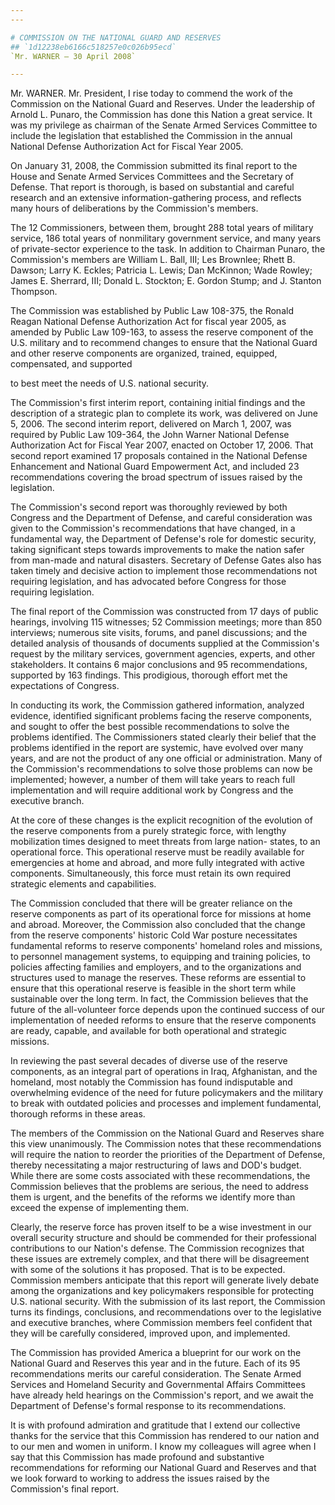 ```yaml
---
---

# COMMISSION ON THE NATIONAL GUARD AND RESERVES
## `1d12238eb6166c518257e0c026b95ecd`
`Mr. WARNER — 30 April 2008`

---
```



Mr. WARNER. Mr. President, I rise today to commend the work of the 
Commission on the National Guard and Reserves. Under the leadership of 
Arnold L. Punaro, the Commission has done this Nation a great service. 
It was my privilege as chairman of the Senate Armed Services Committee 
to include the legislation that established the Commission in the 
annual National Defense Authorization Act for Fiscal Year 2005.

On January 31, 2008, the Commission submitted its final report to the 
House and Senate Armed Services Committees and the Secretary of 
Defense. That report is thorough, is based on substantial and careful 
research and an extensive information-gathering process, and reflects 
many hours of deliberations by the Commission's members.

The 12 Commissioners, between them, brought 288 total years of 
military service, 186 total years of nonmilitary government service, 
and many years of private-sector experience to the task. In addition to 
Chairman Punaro, the Commission's members are William L. Ball, III; Les 
Brownlee; Rhett B. Dawson; Larry K. Eckles; Patricia L. Lewis; Dan 
McKinnon; Wade Rowley; James E. Sherrard, III; Donald L. Stockton; E. 
Gordon Stump; and J. Stanton Thompson.

The Commission was established by Public Law 108-375, the Ronald 
Reagan National Defense Authorization Act for fiscal year 2005, as 
amended by Public Law 109-163, to assess the reserve component of the 
U.S. military and to recommend changes to ensure that the National 
Guard and other reserve components are organized, trained, equipped, 
compensated, and supported


to best meet the needs of U.S. national security.

The Commission's first interim report, containing initial findings 
and the description of a strategic plan to complete its work, was 
delivered on June 5, 2006. The second interim report, delivered on 
March 1, 2007, was required by Public Law 109-364, the John Warner 
National Defense Authorization Act for Fiscal Year 2007, enacted on 
October 17, 2006. That second report examined 17 proposals contained in 
the National Defense Enhancement and National Guard Empowerment Act, 
and included 23 recommendations covering the broad spectrum of issues 
raised by the legislation.

The Commission's second report was thoroughly reviewed by both 
Congress and the Department of Defense, and careful consideration was 
given to the Commission's recommendations that have changed, in a 
fundamental way, the Department of Defense's role for domestic 
security, taking significant steps towards improvements to make the 
nation safer from man-made and natural disasters. Secretary of Defense 
Gates also has taken timely and decisive action to implement those 
recommendations not requiring legislation, and has advocated before 
Congress for those requiring legislation.

The final report of the Commission was constructed from 17 days of 
public hearings, involving 115 witnesses; 52 Commission meetings; more 
than 850 interviews; numerous site visits, forums, and panel 
discussions; and the detailed analysis of thousands of documents 
supplied at the Commission's request by the military services, 
government agencies, experts, and other stakeholders. It contains 6 
major conclusions and 95 recommendations, supported by 163 findings. 
This prodigious, thorough effort met the expectations of Congress.

In conducting its work, the Commission gathered information, analyzed 
evidence, identified significant problems facing the reserve 
components, and sought to offer the best possible recommendations to 
solve the problems identified. The Commissioners stated clearly their 
belief that the problems identified in the report are systemic, have 
evolved over many years, and are not the product of any one official or 
administration. Many of the Commission's recommendations to solve those 
problems can now be implemented; however, a number of them will take 
years to reach full implementation and will require additional work by 
Congress and the executive branch.

At the core of these changes is the explicit recognition of the 
evolution of the reserve components from a purely strategic force, with 
lengthy mobilization times designed to meet threats from large nation-
states, to an operational force. This operational reserve must be 
readily available for emergencies at home and abroad, and more fully 
integrated with active components. Simultaneously, this force must 
retain its own required strategic elements and capabilities.

The Commission concluded that there will be greater reliance on the 
reserve components as part of its operational force for missions at 
home and abroad. Moreover, the Commission also concluded that the 
change from the reserve components' historic Cold War posture 
necessitates fundamental reforms to reserve components' homeland roles 
and missions, to personnel management systems, to equipping and 
training policies, to policies affecting families and employers, and to 
the organizations and structures used to manage the reserves. These 
reforms are essential to ensure that this operational reserve is 
feasible in the short term while sustainable over the long term. In 
fact, the Commission believes that the future of the all-volunteer 
force depends upon the continued success of our implementation of 
needed reforms to ensure that the reserve components are ready, 
capable, and available for both operational and strategic missions.

In reviewing the past several decades of diverse use of the reserve 
components, as an integral part of operations in Iraq, Afghanistan, and 
the homeland, most notably the Commission has found indisputable and 
overwhelming evidence of the need for future policymakers and the 
military to break with outdated policies and processes and implement 
fundamental, thorough reforms in these areas.

The members of the Commission on the National Guard and Reserves 
share this view unanimously. The Commission notes that these 
recommendations will require the nation to reorder the priorities of 
the Department of Defense, thereby necessitating a major restructuring 
of laws and DOD's budget. While there are some costs associated with 
these recommendations, the Commission believes that the problems are 
serious, the need to address them is urgent, and the benefits of the 
reforms we identify more than exceed the expense of implementing them.

Clearly, the reserve force has proven itself to be a wise investment 
in our overall security structure and should be commended for their 
professional contributions to our Nation's defense. The Commission 
recognizes that these issues are extremely complex, and that there will 
be disagreement with some of the solutions it has proposed. That is to 
be expected. Commission members anticipate that this report will 
generate lively debate among the organizations and key policymakers 
responsible for protecting U.S. national security. With the submission 
of its last report, the Commission turns its findings, conclusions, and 
recommendations over to the legislative and executive branches, where 
Commission members feel confident that they will be carefully 
considered, improved upon, and implemented.

The Commission has provided America a blueprint for our work on the 
National Guard and Reserves this year and in the future. Each of its 95 
recommendations merits our careful consideration. The Senate Armed 
Services and Homeland Security and Governmental Affairs Committees have 
already held hearings on the Commission's report, and we await the 
Department of Defense's formal response to its recommendations.

It is with profound admiration and gratitude that I extend our 
collective thanks for the service that this Commission has rendered to 
our nation and to our men and women in uniform. I know my colleagues 
will agree when I say that this Commission has made profound and 
substantive recommendations for reforming our National Guard and 
Reserves and that we look forward to working to address the issues 
raised by the Commission's final report.
